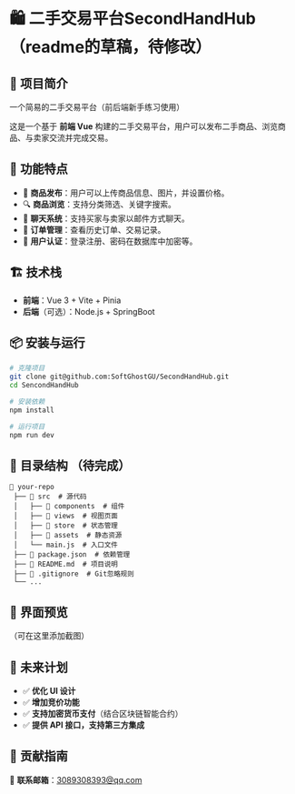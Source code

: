 # 🛍️ 二手交易平台SecondHandHub （readme的草稿，待修改）

## 📌 项目简介

一个简易的二手交易平台（前后端新手练习使用）

这是一个基于 **前端 Vue** 构建的二手交易平台，用户可以发布二手商品、浏览商品、与卖家交流并完成交易。

## 🚀 功能特点
- 🛒 **商品发布**：用户可以上传商品信息、图片，并设置价格。
- 🔍 **商品浏览**：支持分类筛选、关键字搜索。
- 💬 **聊天系统**：支持买家与卖家以邮件方式聊天。
- 🔄 **订单管理**：查看历史订单、交易记录。
- 🔐 **用户认证**：登录注册、密码在数据库中加密等。

## 🏗️ 技术栈
- **前端**：Vue 3 + Vite + Pinia
- **后端**（可选）：Node.js + SpringBoot

## 📦 安装与运行
```bash
# 克隆项目
git clone git@github.com:SoftGhostGU/SecondHandHub.git
cd SencondHandHub

# 安装依赖
npm install

# 运行项目
npm run dev
```

## 📜 目录结构 （待完成）
```
📂 your-repo
 ├── 📁 src  # 源代码
 │   ├── 📁 components  # 组件
 │   ├── 📁 views  # 视图页面
 │   ├── 📁 store  # 状态管理
 │   ├── 📁 assets  # 静态资源
 │   └── main.js  # 入口文件
 ├── 📄 package.json  # 依赖管理
 ├── 📄 README.md  # 项目说明
 ├── 📄 .gitignore  # Git忽略规则
 └── ...
```

## 🎨 界面预览
（可在这里添加截图）

## 📌 未来计划
- ✅ **优化 UI 设计**
- ✅ **增加竞价功能**
- ✅ **支持加密货币支付**（结合区块链智能合约）
- ✅ **提供 API 接口，支持第三方集成**

## 🤝 贡献指南

📧 **联系邮箱**：3089308393@qq.com

